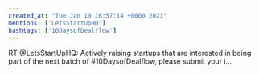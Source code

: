 ```yaml
---
created_at: "Tue Jan 19 16:57:14 +0000 2021"
mentions: ['LetsStartUpHQ']
hashtags: ['10DaysofDealflow']
---
```


RT @LetsStartUpHQ: Actively raising startups that are interested in being part of the next batch of #10DaysofDealflow, please submit your i…